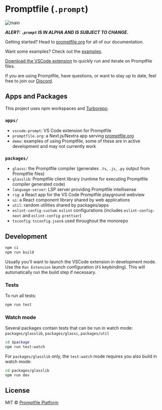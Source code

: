 # Promptfile (`.prompt`)

![main](https://github.com/glass-platform/promptfile/actions/workflows/main.yml/badge.svg)

_**ALERT: `.prompt` IS IN ALPHA AND IS SUBJECT TO CHANGE.**_

Getting started? Head to [promptfile.org](https://promptfile.org) for all of our documentation.

Want some examples? Check out the [examples](https://github.com/glass-platform/promptfile/tree/main/apps/demo/examples).

[Download the VSCode extension](http://vscode.glass) to quickly run and iterate on Promptfile files.

If you are using Promptfile, have questions, or want to stay up to date, feel free to join our [Discord](https://discord.com/invite/H64PFP2DCc).

## Apps and Packages

This project uses npm workspaces and [Turborepo](https://turbo.build/).

### `apps/`

- `vscode-prompt`: VS Code extension for Promptfile
- `promptfile.org`: a Next.js/Nextra app serving [promptfile.org](https://promptfile.org/)
- `demo`: examples of using Promptfile, some of these are in active development and may not currently work

### `packages/`

- `glassc`: the Promptfile compiler (generates `.ts`, `.js`, `.py` output from Promptfile files)
- `glasslib`: Promptfile client library (runtime for executing Promptfile compiler generated code)
- `language-server`: LSP server providing Promptfile intellisense
- `rig`: a React app for the VS Code Promptfile playground webview
- `ui`: a React component library shared by web applications
- `util`: random utilities shared by packages/apps
- `eslint-config-custom`: `eslint` configurations (includes `eslint-config-next` and `eslint-config-prettier`)
- `tsconfig`: `tsconfig.json`s used throughout the monorepo

## Development

```bash
npm ci
npm run build
```

Usually you'll want to launch the VSCode extension in development mode. Use the `Run Extension` launch configuration (`F5` keybinding). This will automatically run the build step if necessary.

### Tests

To run all tests:

```bash
npm run test
```

### Watch mode

Several packages contain tests that can be run in watch mode: `packages/glasslib`, `packages/glassc`, `packages/util`

```bash
cd $package
npm run test:watch
```

For `packages/glasslib` only, the `test:watch` mode requires you also build in watch mode:

```bash
cd packages/glasslib
npm run dev
```

## License

MIT © [Promptfile Platform](https://platform.glass)
